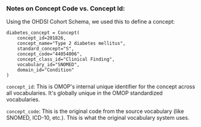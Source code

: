 

### Notes on Concept Code vs. Concept Id: 

Using the OHDSI Cohort Schema, we used this to define a concept: 

```
diabetes_concept = Concept(
    concept_id=201826,
    concept_name="Type 2 diabetes mellitus", 
    standard_concept="S",
    concept_code="44054006",
    concept_class_id="Clinical Finding",
    vocabulary_id="SNOMED",
    domain_id="Condition"
)
```

`concept_id`: This is OMOP's internal unique identifier for the concept across all vocabularies. It's globally unique in the OMOP standardized vocabularies.

`concept_code`: This is the original code from the source vocabulary (like SNOMED, ICD-10, etc.). This is what the original vocabulary system uses.


